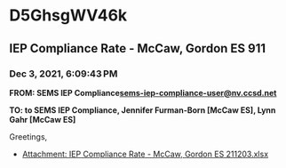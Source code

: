 # D5GhsgWV46k
## IEP Compliance Rate - McCaw, Gordon ES 911
### Dec 3, 2021, 6:09:43 PM
**FROM: SEMS IEP Compliance<sems-iep-compliance-user@nv.ccsd.net>**

**TO: to SEMS IEP Compliance, Jennifer Furman-Born [McCaw ES], Lynn Gahr [McCaw ES]**


Greetings,  





* [Attachment: IEP Compliance Rate - McCaw, Gordon ES 211203.xlsx](D5GhsgWV46k-attachment-1.xlsx)
